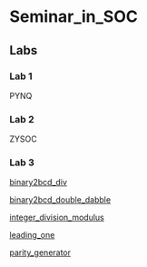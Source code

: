 # Seminar_in_SOC

## Labs

### Lab 1
PYNQ

### Lab 2
ZYSOC

### Lab 3

[binary2bcd_div](/lab/lab3_combinational/binary2bcd_div)

[binary2bcd_double_dabble](/lab/lab3_combinational/binary2bcd_double_dabble/ReadMe.md)

[integer_division_modulus](/lab/lab3_combinational/integer_division_modulus/ReadMe.md)

[leading_one](/lab/lab3_combinational/leading_one/ReadMe.md)

[parity_generator](/lab/lab3_combinational/parity_generator/ReadMe.md)